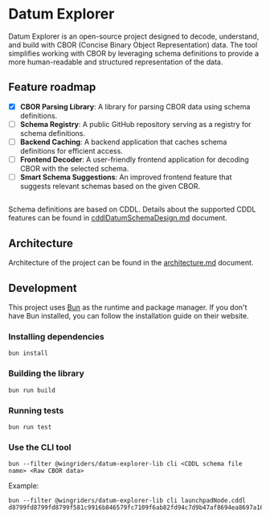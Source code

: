 # Datum Explorer

Datum Explorer is an open-source project designed to decode, understand, and build with CBOR (Concise Binary Object Representation) data. The tool simplifies working with CBOR by leveraging schema definitions to provide a more human-readable and structured representation of the data.

## Feature roadmap

- [x]  **CBOR Parsing Library**: A library for parsing CBOR data using schema definitions.
- [ ]  **Schema Registry**: A public GitHub repository serving as a registry for schema definitions.
- [ ]  **Backend Caching**: A backend application that caches schema definitions for efficient access.
- [ ]  **Frontend Decoder**: A user-friendly frontend application for decoding CBOR with the selected schema.
- [ ]  **Smart Schema Suggestions**: An improved frontend feature that suggests relevant schemas based on the given CBOR.

##

Schema definitions are based on CDDL. Details about the supported CDDL features can be found in [cddlDatumSchemaDesign.md](./docs/cddlDatumSchemaDesign.md) document.

## Architecture

Architecture of the project can be found in the [architecture.md](./docs/architecture.md) document.

## Development

This project uses [Bun](https://bun.sh/) as the runtime and package manager.
If you don't have Bun installed, you can follow the installation guide on their website.

### Installing dependencies

```shell
bun install
```

### Building the library

```shell
bun run build
```

### Running tests

```shell
bun run test
```

### Use the CLI tool

```shell
bun --filter @wingriders/datum-explorer-lib cli <CDDL schema file name> <Raw CBOR data>
```

Example:
```shell
bun --filter @wingriders/datum-explorer-lib cli launchpadNode.cddl d8799fd8799fd8799f581c9916b846579fc7109f6ab82fd94c7d9b47af8694ea8697a167b1bb0800ffffd87a801b0000018a5058c6f01a00989680ff
```